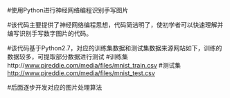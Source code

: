 #使用Python进行神经网络编程识别手写图片

#该代码主要提供了神经网络编程思想，代码简洁明了，使初学者可以快速理解并编写识别手写数字图片的代码。

#该代码基于Python2.7，对应的训练集数据和测试集数据来源网站如下，训练的数据较多，可提取部分数据进行测试
#训练集http://www.pjreddie.com/media/files/mnist_train.csv
#测试集 http://www.pjreddie.com/media/files/mnist_test.csv

#后面逐步开发对应的图片处理算法

